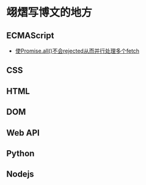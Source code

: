 
# 翊熠写博文的地方

## ECMAScript

- [使Promise.all()不会rejected从而并行处理多个fetch](../ECMAScrips/使Promise.all()不会rejected从而并行处理多个fetch.md)


## CSS

## HTML


## DOM


## Web API


## Python


## Nodejs




